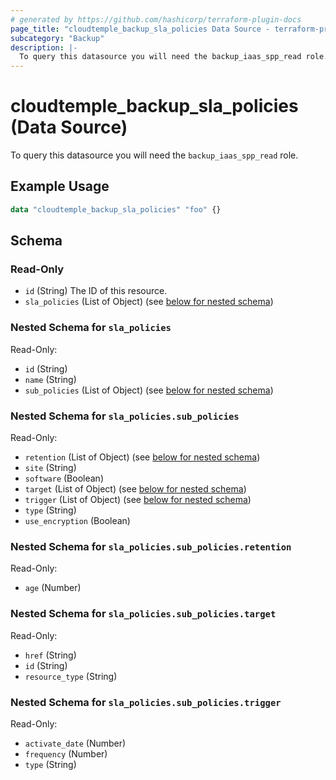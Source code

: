 ```yaml
---
# generated by https://github.com/hashicorp/terraform-plugin-docs
page_title: "cloudtemple_backup_sla_policies Data Source - terraform-provider-cloudtemple"
subcategory: "Backup"
description: |-
  To query this datasource you will need the backup_iaas_spp_read role.
---
```


# cloudtemple_backup_sla_policies (Data Source)

To query this datasource you will need the `backup_iaas_spp_read` role.

## Example Usage

```terraform
data "cloudtemple_backup_sla_policies" "foo" {}
```

<!-- schema generated by tfplugindocs -->
## Schema

### Read-Only

- `id` (String) The ID of this resource.
- `sla_policies` (List of Object) (see [below for nested schema](#nestedatt--sla_policies))

<a id="nestedatt--sla_policies"></a>
### Nested Schema for `sla_policies`

Read-Only:

- `id` (String)
- `name` (String)
- `sub_policies` (List of Object) (see [below for nested schema](#nestedobjatt--sla_policies--sub_policies))

<a id="nestedobjatt--sla_policies--sub_policies"></a>
### Nested Schema for `sla_policies.sub_policies`

Read-Only:

- `retention` (List of Object) (see [below for nested schema](#nestedobjatt--sla_policies--sub_policies--retention))
- `site` (String)
- `software` (Boolean)
- `target` (List of Object) (see [below for nested schema](#nestedobjatt--sla_policies--sub_policies--target))
- `trigger` (List of Object) (see [below for nested schema](#nestedobjatt--sla_policies--sub_policies--trigger))
- `type` (String)
- `use_encryption` (Boolean)

<a id="nestedobjatt--sla_policies--sub_policies--retention"></a>
### Nested Schema for `sla_policies.sub_policies.retention`

Read-Only:

- `age` (Number)


<a id="nestedobjatt--sla_policies--sub_policies--target"></a>
### Nested Schema for `sla_policies.sub_policies.target`

Read-Only:

- `href` (String)
- `id` (String)
- `resource_type` (String)


<a id="nestedobjatt--sla_policies--sub_policies--trigger"></a>
### Nested Schema for `sla_policies.sub_policies.trigger`

Read-Only:

- `activate_date` (Number)
- `frequency` (Number)
- `type` (String)


